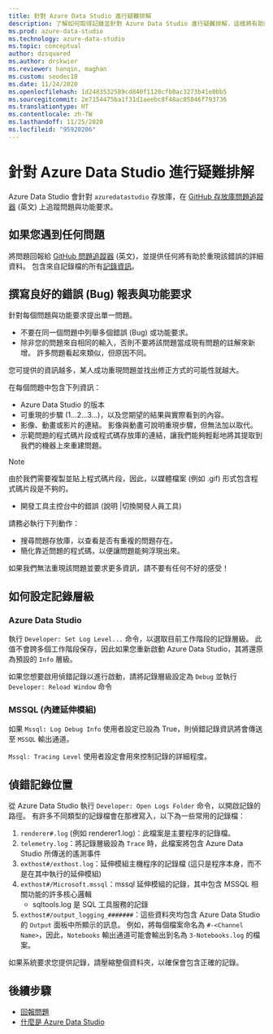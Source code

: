 ```yaml
---
title: 針對 Azure Data Studio 進行疑難排解
description: 了解如何取得記錄並針對 Azure Data Studio 進行疑難排解，這樣將有助回報錯誤 (Bug) 報表。
ms.prod: azure-data-studio
ms.technology: azure-data-studio
ms.topic: conceptual
author: dzsquared
ms.author: drskwier
ms.reviewer: hanqin, maghan
ms.custom: seodec18
ms.date: 11/24/2020
ms.openlocfilehash: 1d2483532589cd840f1120cfb0ac3273b41e0bb5
ms.sourcegitcommit: 2e7154475ba1f31d1aeebc8f48ac05846f793736
ms.translationtype: HT
ms.contentlocale: zh-TW
ms.lasthandoff: 11/25/2020
ms.locfileid: "95920206"
---
```

# <a name="azure-data-studio-troubleshooting"></a>針對 Azure Data Studio 進行疑難排解
Azure Data Studio 會針對 `azuredatastudio` 存放庫，在 [GitHub 存放庫問題追蹤器](https://github.com/Microsoft/azuredatastudio/issues) \(英文\) 上追蹤問題與功能要求。 

## <a name="if-youve-experienced-any-issue"></a>如果您遇到任何問題

將問題回報給 [GitHub 問題追蹤器](https://github.com/Microsoft/azuredatastudio/issues) \(英文\)，並提供任何將有助於重現該錯誤的詳細資料。 包含來自記錄檔的所有[記錄資訊](#how-to-set-the-logging-level)。

## <a name="writing-good-bug-reports-and-feature-requests"></a>撰寫良好的錯誤 (Bug) 報表與功能要求

針對每個問題與功能要求提出單一問題。

* 不要在同一個問題中列舉多個錯誤 (Bug) 或功能要求。
* 除非您的問題來自相同的輸入，否則不要將該問題當成現有問題的註解來新增。 許多問題看起來類似，但原因不同。

您可提供的資訊越多，某人成功重現問題並找出修正方式的可能性就越大。 

在每個問題中包含下列資訊：

* Azure Data Studio 的版本
* 可重現的步驟 (1...2...3...)，以及您期望的結果與實際看到的內容。 
* 影像、動畫或影片的連結。 影像與動畫可說明重現步驟，但無法加以取代。
* 示範問題的程式碼片段或程式碼存放庫的連結，讓我們能夠輕鬆地將其提取到我們的機器上來重建問題。 

> [!NOTE]
>  由於我們需要複製並貼上程式碼片段，因此，以媒體檔案 (例如 .gif) 形式包含程式碼片段是不夠的。 

* 開發工具主控台中的錯誤 (說明 |切換開發人員工具)

請務必執行下列動作：

* 搜尋問題存放庫，以查看是否有重複的問題存在。 
* 簡化靠近問題的程式碼，以便讓問題能夠浮現出來。 

如果我們無法重現該問題並要求更多資訊，請不要有任何不好的感受！

## <a name="how-to-set-the-logging-level"></a>如何設定記錄層級

### <a name="azure-data-studio"></a>Azure Data Studio
執行 `Developer: Set Log Level...` 命令，以選取目前工作階段的記錄層級。 此值不會跨多個工作階段保存，因此如果您重新啟動 Azure Data Studio，其將還原為預設的 `Info` 層級。 

如果您想要啟用偵錯記錄以進行啟動，請將記錄層級設定為 `Debug` 並執行 `Developer: Reload Window` 命令

### <a name="mssql-built-in-extension"></a>MSSQL (內建延伸模組)

如果 `Mssql: Log Debug Info` 使用者設定已設為 True，則偵錯記錄資訊將會傳送至 `MSSQL` 輸出通道。

`Mssql: Tracing Level` 使用者設定會用來控制記錄的詳細程度。

## <a name="debug-log-location"></a>偵錯記錄位置
從 Azure Data Studio 執行 `Developer: Open Logs Folder` 命令，以開啟記錄的路徑。 有許多不同類型的記錄檔會在那裡寫入，以下為一些常用的記錄檔：

1. `renderer#.log` (例如 renderer1.log)：此檔案是主要程序的記錄檔。
1. `telemetry.log`：將記錄層級設為 `Trace` 時，此檔案將包含 Azure Data Studio 所傳送的遙測事件
1. `exthost#/exthost.log`：延伸模組主機程序的記錄檔 (這只是程序本身，而不是在其中執行的延伸模組)
1. `exthost#/Microsoft.mssql`：mssql 延伸模組的記錄，其中包含 MSSQL 相關功能的許多核心邏輯
   * sqltools.log 是 SQL 工具服務的記錄
1. `exthost#/output_logging_#######`：這些資料夾均包含 Azure Data Studio 的 `Output` 面板中所顯示的訊息。 例如，將每個檔案命名為 `#-<Channel Name>`，因此，`Notebooks` 輸出通道可能會輸出到名為 `3-Notebooks.log` 的檔案。

如果系統要求您提供記錄，請壓縮整個資料夾，以確保會包含正確的記錄。 

## <a name="next-steps"></a>後續步驟
- [回報問題](https://github.com/Microsoft/azuredatastudio/issues)
- [什麼是 Azure Data Studio](what-is-azure-data-studio.md)